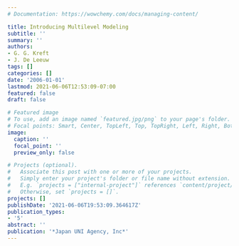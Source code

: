 ```yaml
---
# Documentation: https://wowchemy.com/docs/managing-content/

title: Introducing Multilevel Modeling
subtitle: ''
summary: ''
authors:
- G. G. Kreft
- J. De Leeuw
tags: []
categories: []
date: '2006-01-01'
lastmod: 2021-06-06T12:53:09-07:00
featured: false
draft: false

# Featured image
# To use, add an image named `featured.jpg/png` to your page's folder.
# Focal points: Smart, Center, TopLeft, Top, TopRight, Left, Right, BottomLeft, Bottom, BottomRight.
image:
  caption: ''
  focal_point: ''
  preview_only: false

# Projects (optional).
#   Associate this post with one or more of your projects.
#   Simply enter your project's folder or file name without extension.
#   E.g. `projects = ["internal-project"]` references `content/project/deep-learning/index.md`.
#   Otherwise, set `projects = []`.
projects: []
publishDate: '2021-06-06T19:53:09.364617Z'
publication_types:
- '5'
abstract: ''
publication: '*Japan UNI Agency, Inc*'
---
```

